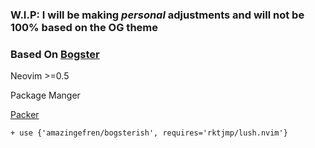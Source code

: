 ### W.I.P: I will be making *personal* adjustments and will not be 100% based on the OG theme
### Based On [Bogster](https://github.com/wojciechkepka/bogster)

Neovim >=0.5

Package Manger

[Packer](https://github.com/wbthomason/packer.nvim)
```
+ use {'amazingefren/bogsterish', requires='rktjmp/lush.nvim'}
```

